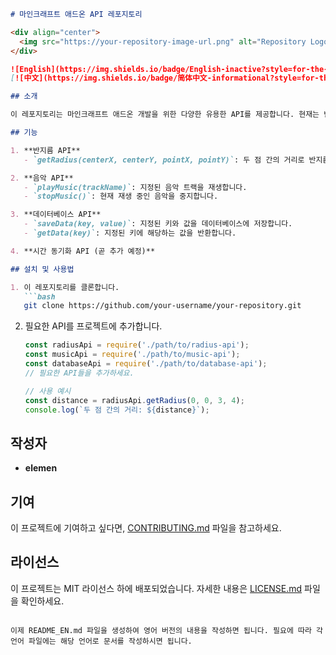 ```markdown
# 마인크래프트 애드온 API 레포지토리

<div align="center">
  <img src="https://your-repository-image-url.png" alt="Repository Logo" width="300px">
</div>

![English](https://img.shields.io/badge/English-inactive?style=for-the-badge)
[![中文](https://img.shields.io/badge/简体中文-informational?style=for-the-badge)](README.zh.md)

## 소개

이 레포지토리는 마인크래프트 애드온 개발을 위한 다양한 유용한 API를 제공합니다. 현재는 반지름 계산, 음악 조작, 데이터베이스 관리 등의 기능이 포함되어 있으며, 앞으로는 마인크래프트 시간과 현실 시간을 동기화하는 API가 추가될 예정입니다.

## 기능

1. **반지름 API**
   - `getRadius(centerX, centerY, pointX, pointY)`: 두 점 간의 거리로 반지름을 계산합니다.

2. **음악 API**
   - `playMusic(trackName)`: 지정된 음악 트랙을 재생합니다.
   - `stopMusic()`: 현재 재생 중인 음악을 중지합니다.

3. **데이터베이스 API**
   - `saveData(key, value)`: 지정된 키와 값을 데이터베이스에 저장합니다.
   - `getData(key)`: 지정된 키에 해당하는 값을 반환합니다.

4. **시간 동기화 API (곧 추가 예정)**

## 설치 및 사용법

1. 이 레포지토리를 클론합니다.
   ```bash
   git clone https://github.com/your-username/your-repository.git
   ```

2. 필요한 API를 프로젝트에 추가합니다.
   ```javascript
   const radiusApi = require('./path/to/radius-api');
   const musicApi = require('./path/to/music-api');
   const databaseApi = require('./path/to/database-api');
   // 필요한 API들을 추가하세요.

   // 사용 예시
   const distance = radiusApi.getRadius(0, 0, 3, 4);
   console.log(`두 점 간의 거리: ${distance}`);
   ```


## 작성자

- **elemen**

## 기여

이 프로젝트에 기여하고 싶다면, [CONTRIBUTING.md](CONTRIBUTING.md) 파일을 참고하세요.

## 라이선스

이 프로젝트는 MIT 라이선스 하에 배포되었습니다. 자세한 내용은 [LICENSE.md](LICENSE.md) 파일을 확인하세요.
```

이제 README_EN.md 파일을 생성하여 영어 버전의 내용을 작성하면 됩니다. 필요에 따라 각 언어 파일에는 해당 언어로 문서를 작성하시면 됩니다.
